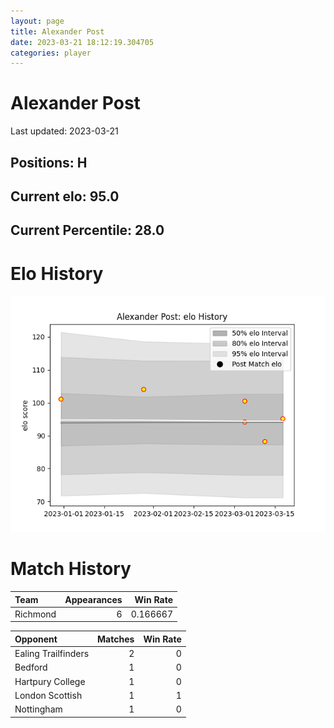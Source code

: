 ```yaml
---  
layout: page  
title: Alexander Post  
date: 2023-03-21 18:12:19.304705  
categories: player  
---
```

# Alexander Post


Last updated: 2023-03-21
## Positions: H

## Current elo: 95.0

## Current Percentile: 28.0

# Elo History


![elo history](history_AlexanderPost.png)
# Match History


| Team     |   Appearances |   Win Rate |
|:---------|--------------:|-----------:|
| Richmond |             6 |   0.166667 |

| Opponent            |   Matches |   Win Rate |
|:--------------------|----------:|-----------:|
| Ealing Trailfinders |         2 |          0 |
| Bedford             |         1 |          0 |
| Hartpury College    |         1 |          0 |
| London Scottish     |         1 |          1 |
| Nottingham          |         1 |          0 |